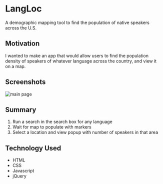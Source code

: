 # LangLoc
A demographic mapping tool to find the population of native speakers across the U.S.
## Motivation
I wanted to make an app that would allow users to find the population density of speakers of whatever language across the country, and view it on a map. 
## Screenshots
![main page](/Desktop/new-project/google-maps-capstone/main.png)
## Summary
1. Run a search in the search box for any language
2. Wait for map to populate with markers 
3. Select a location and view popup with number of speakers in that area
## Technology Used
* HTML
* CSS
* Javascript
* jQuery